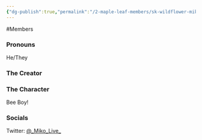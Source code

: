```yaml
---
{"dg-publish":true,"permalink":"/2-maple-leaf-members/sk-wildflower-miko/","created":"2024-11-25T13:29:56.607-05:00"}
---
```


#Members 
### Pronouns 
He/They
### The Creator
### The Character
Bee Boy!
### Socials
Twitter: [@\_Miko_Live_](https://x.com/_Miko_Live_)
